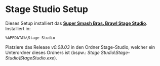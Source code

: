 Stage Studio Setup==================Dieses Setup installiert das **[Super Smash Bros. Brawl Stage Studio](http://wiidatabase.de/downloads/pc-tools/super-smash-bros-brawl-stage-studio/)**. Installiert in:    %APPDATA%\Stage StudioPlatziere das Release *v0.08.03* in den Ordner Stage-Studio, welcher ein Unterordner dieses Ordners ist (bspw.: *Stage Studio\Stage-Studio\StageStudio.exe*).